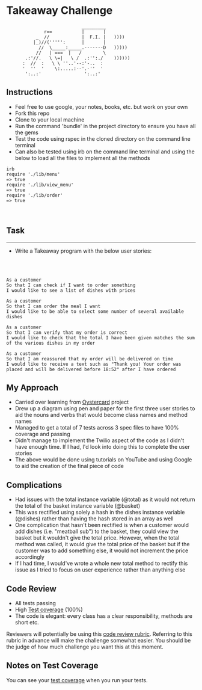 # Takeaway Challenge

```
                            _________
              r==           |       |
           _  //            |  F.I. |   ))))
          |_)//(''''':      |       |
            //  \_____:_____.-------D   )))))
           //   | ===  |   /        \
       .:'//.   \ \=|   \ /  .:'':./    ))))))
      :  //  :   \ \ ''..'--:'-..  :
      '  ''  '    \:.....:--'.-''  '
       ':..:'                ':..:'

 ```

Instructions
------

* Feel free to use google, your notes, books, etc. but work on your own
* Fork this repo
* Clone to your local machine
* Run the command 'bundle' in the project directory to ensure you have all the gems
* Test the code using rspec in the cloned directory on the command line terminal
* Can also be tested using irb on the command line terminal and using the below to load all the files to implement all the methods
```
irb
require './lib/menu'
=> true
require './lib/view_menu'
=> true
require './lib/order'
=> true
```
<br>

## Task
------
* Write a Takeaway program with the below user stories:
<br>
<br>

```
As a customer
So that I can check if I want to order something
I would like to see a list of dishes with prices

As a customer
So that I can order the meal I want
I would like to be able to select some number of several available dishes

As a customer
So that I can verify that my order is correct
I would like to check that the total I have been given matches the sum of the various dishes in my order

As a customer
So that I am reassured that my order will be delivered on time
I would like to receive a text such as "Thank you! Your order was placed and will be delivered before 18:52" after I have ordered
```
## My Approach
* Carried over learning from [Oystercard](https://github.com/Farzan-I/Oystercardday5) project
* Drew up a diagram using pen and paper for the first three user stories to aid the nouns and verbs that would become class names and method names
* Managed to get a total of 7 tests across 3 spec files to have 100% coverage and passing
* Didn't manage to implement the Twilio aspect of the code as I didn't have enough time. If I had, I'd look into doing this to complete the user stories
* The above would be done using tutorials on YouTube and using Google to aid the creation of the final piece of code

## Complications
* Had issues with the total instance variable (@total) as it would not return the total of the basket instance variable (@basket)
* This was rectified using solely a hash in the dishes instance variable (@dishes) rather than having the hash stored in an array as well
* One complication that hasn't been rectified is when a customer would add dishes (i.e. "meatball sub") to the basket, they could view the basket but it wouldn't give the total price. However, when the total method was called, it would give the total price of the basket but if the customer was to add something else, it would not increment the price accordingly
* If I had time, I would've wrote a whole new total method to rectify this issue as I tried to focus on user experience rather than anything else

## Code Review

* All tests passing
* High [Test coverage](https://github.com/makersacademy/course/blob/main/pills/test_coverage.md) (100%)
* The code is elegant: every class has a clear responsibility, methods are short etc.



Reviewers will potentially be using this [code review rubric](docs/review.md).  Referring to this rubric in advance will make the challenge somewhat easier.  You should be the judge of how much challenge you want this at this moment.

Notes on Test Coverage
------------------

You can see your [test coverage](https://github.com/makersacademy/course/blob/main/pills/test_coverage.md) when you run your tests.
